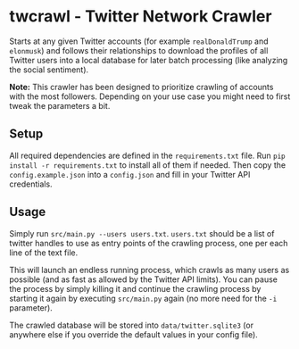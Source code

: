 # twcrawl - Twitter Network Crawler

Starts at any given Twitter accounts (for example `realDonaldTrump` and 
`elonmusk`) and follows their relationships to download the profiles of all 
Twitter users into a local database for later batch processing (like 
analyzing the social sentiment).

**Note:** This crawler has been designed to prioritize crawling of accounts with
the most followers. Depending on your use case you might need to first tweak 
the parameters a bit.


## Setup 

All required dependencies are defined in the `requirements.txt` file. Run
`pip install -r requirements.txt` to install all of them if needed. Then copy
the `config.example.json` into a `config.json` and fill in your Twitter
API credentials.


## Usage

Simply run `src/main.py --users users.txt`. `users.txt` should be
a list of twitter handles to use as entry points of the crawling process, one
per each line of the text file.

This will launch an endless running process, which crawls as many users as
possible (and as fast as allowed by the Twitter API limits). You can pause the 
process by simply killing it and continue the crawling process by starting it 
again by executing `src/main.py` again (no more need for the `-i` parameter).

The crawled database will be stored into `data/twitter.sqlite3` (or anywhere 
else if you override the default values in your config file).